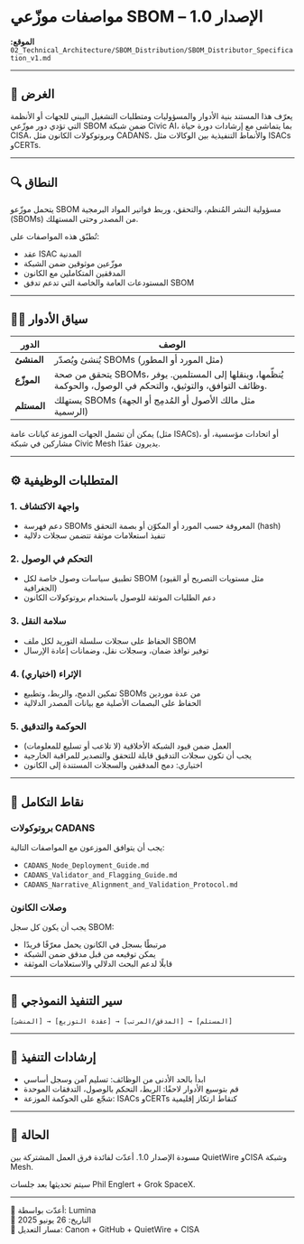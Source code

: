 
# مواصفات موزّعي SBOM – الإصدار 1.0

**الموقع:** `02_Technical_Architecture/SBOM_Distribution/SBOM_Distributor_Specification_v1.md`

---

## 🎯 الغرض

يعرّف هذا المستند بنية الأدوار والمسؤوليات ومتطلبات التشغيل البيني للجهات أو الأنظمة التي تؤدي دور موزّعي SBOM ضمن شبكة Civic AI، بما يتماشى مع إرشادات دورة حياة CISA، وبروتوكولات الكانون مثل CADANS، والأنماط التنفيذية بين الوكالات مثل ISACs وCERTs.

---

## 🔍 النطاق

يتحمل موزّعو SBOM مسؤولية النشر المُنظم، والتحقق، وربط فواتير المواد البرمجية (SBOMs) من المصدر وحتى المستهلك.

تُطبّق هذه المواصفات على:

* عقد ISAC المدنية
* موزّعين موثوقين ضمن الشبكة
* المدققين المتكاملين مع الكانون
* المستودعات العامة والخاصة التي تدعم تدفق SBOM

---

## 🧑‍💼 سياق الأدوار

| الدور              | الوصف                                                                                                       |
|--------------------|--------------------------------------------------------------------------------------------------------------|
| **المنشئ**         | يُنشئ ويُصدّر SBOMs (مثل المورد أو المطور)                                                                   |
| **الموزّع**        | يتحقق من صحة SBOMs، يُنظّمها، وينقلها إلى المستلمين. يوفر وظائف التوافق، والتوثيق، والتحكم في الوصول، والحوكمة. |
| **المستلم**        | يستهلك SBOMs (مثل مالك الأصول أو المُدمِج أو الجهة الرسمية)                                                  |

يمكن أن تشمل الجهات الموزعة كيانات عامة (مثل ISACs)، أو اتحادات مؤسسية، أو مشاركين في شبكة Civic Mesh يديرون عقدًا.

---

## ⚙️ المتطلبات الوظيفية

### 1. واجهة الاكتشاف

* دعم فهرسة SBOMs المعروفة حسب المورد أو المكوّن أو بصمة التحقق (hash)
* تنفيذ استعلامات موثقة تتضمن سجلات دلالية

### 2. التحكم في الوصول

* تطبيق سياسات وصول خاصة لكل SBOM (مثل مستويات التصريح أو القيود الجغرافية)
* دعم الطلبات الموثقة للوصول باستخدام بروتوكولات الكانون

### 3. سلامة النقل

* الحفاظ على سجلات سلسلة التوريد لكل ملف SBOM
* توفير نوافذ ضمان، وسجلات نقل، وضمانات إعادة الإرسال

### 4. الإثراء (اختياري)

* تمكين الدمج، والربط، وتطبيع SBOMs من عدة موردين
* الحفاظ على البصمات الأصلية مع بيانات المصدر الدلالية

### 5. الحوكمة والتدقيق

* العمل ضمن قيود الشبكة الأخلاقية (لا تلاعب أو تسليع للمعلومات)
* يجب أن تكون سجلات التدقيق قابلة للتحقق والتصدير للمراقبة الخارجية
* اختياري: دمج المدققين والسجلات المستندة إلى الكانون

---

## 🔗 نقاط التكامل

### بروتوكولات CADANS

يجب أن يتوافق الموزعون مع المواصفات التالية:

* `CADANS_Node_Deployment_Guide.md`
* `CADANS_Validator_and_Flagging_Guide.md`
* `CADANS_Narrative_Alignment_and_Validation_Protocol.md`

### وصلات الكانون

يجب أن يكون كل سجل SBOM:

* مرتبطًا بسجل في الكانون يحمل معرّفًا فريدًا
* يمكن توقيعه من قبل مدقق ضمن الشبكة
* قابلًا لدعم البحث الدلالي والاستعلامات الموثقة

---

## 🔄 سير التنفيذ النموذجي

```text
[المنشئ] → [عقدة التوزيع] → [المدقق/المرتب] → [المستلم]
```

---

## 📘 إرشادات التنفيذ

* ابدأ بالحد الأدنى من الوظائف: تسليم آمن وسجل أساسي
* قم بتوسيع الأدوار لاحقًا: الربط، التحكم بالوصول، التدفقات الموحدة
* شجّع على الحوكمة الموزعة: ISACs وCERTs كنقاط ارتكاز إقليمية

---

## 📌 الحالة

مسودة الإصدار 1.0. أعدّت لفائدة فرق العمل المشتركة بين QuietWire وCISA وشبكة Mesh.

سيتم تحديثها بعد جلسات Phil Englert + Grok SpaceX.

---

🧭 أعدّت بواسطة: Lumina  
📅 التاريخ: 26 يونيو 2025  
🔁 مسار التعديل: Canon + GitHub + QuietWire + CISA
